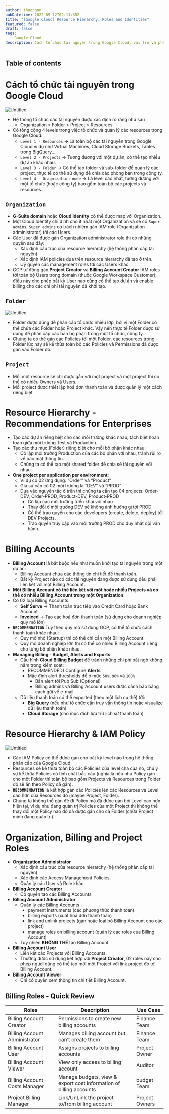 ```yaml
---
author: thuongnn
pubDatetime: 2022-09-12T02:11:35Z
title: "[Google Cloud] Resource Hierarchy, Roles and Identities"
featured: false
draft: false
tags:
  - Google Cloud
description: Cách tổ chức tài nguyên trong Google Cloud, vai trò và phân quyền.
---
```


## Table of contents

# Cách tổ chức tài nguyên trong Google Cloud

![Untitled](https://github.com/user-attachments/assets/47b3131b-4397-42e8-b5ed-59274a05df5c)

- Hệ thống tổ chức các tài nguyên được xác định rõ ràng như sau
  - Organization > Folder > Project > Resources
- Có tổng cộng 4 levels trong việc tổ chức và quản lý các resources trong Google Cloud:
  - `Level 1 - Resources` → Là toàn bộ các tài nguyên trong Google Cloud ví dụ như Virtual Machines, Cloud Storage Buckets, Tables trong BigQuery,…
  - `Level 2 - Projects` → Tương đương với một dự án, có thể tạo nhiều dự án khác nhau.
  - `Level 3 - Folder` → Có thể tạo folder và sub-folder để quản lý các project, thực tế có thể sử dụng để chia các phòng ban trong công ty.
  - `Level 4 - Oragnization node` → Là level cao nhất, tương đương với một tổ chức (hoặc công ty) bao gồm toàn bộ các projects và resources.

## **`Organization`**

- **G-Suite domain** hoặc **Cloud Identity** có thể được map với Organization.
- Một Cloud Identity chỉ định cho ít nhất một Organization và sẽ có `Super admins`, `Super admins` có trách nhiệm gán IAM role (Organization administrator) tới các Users.
- Các User đã được gán Organization administrator role thì có những quyền sau đây:
  - Xác định cấu trúc của resource hierarchy (hệ thống phân cấp tài nguyên)
  - Xác định IAM policies dựa trên resource hierarchy đã tạo ở trên.
  - Uỷ quyền các management roles tới các Users khác.
- GCP tự động gán **Project Creator** và **Billing Account Creator** IAM roles tới toàn bộ Users trong domain (thuộc Google Workspace Customer), điều này cho phép bất kỳ User nào cũng có thể tạo dự án và enable billing cho các chi phí tài nguyên đã khởi tạo.

## **`Folder`**

![Untitled](https://github.com/user-attachments/assets/851603e4-cee5-49cd-8c81-a5c9ea9a5807)

- Folder được dùng để phân cấp tổ chức nhiều lớp, bởi vì một Folder có thể chứa các Folder hoặc Project khác. Vậy nên thực tế Folder được sử dụng để phân cấp các ban bộ phận trong một tổ chức, công ty.
- Chúng ta có thể gán các Policies tới một Folder, các resources trong Folder lúc này sẽ kế thừa toàn bộ các Policies và Permissions đã được gán vào Folder đó.

## **`Project`**

- Mỗi một resource sẽ chỉ được gắn với một project và một project thì có thể có nhiều Owners và Users.
- Mỗi project được thiết lập hoá đơn thanh toán và được quản lý một cách riêng biệt.

# **Resource Hierarchy - Recommendations for Enterprises**

- Tạo các dự án riêng biệt cho các môi trường khác nhau, tách biệt hoàn toàn giữa môi trường Test và Production.
- Tạo các thư mục (Folder) riêng biệt cho mỗi bộ phận khác nhau:
  - Cô lập môi trường Production của các bộ phận với nhau, tránh rủi ro về bảo mật thông tin.
  - Chúng ta có thể tạo một shared folder để chia sẻ tài nguyên với nhau.
- **One project per application per environment**:
  - Ví dụ có 02 ứng dụng: “Order” và “Product”
  - Giả sử cần có 02 môi trường là “DEV” và “PROD”
  - Dựa vào nguyên tắc ở trên thì chúng ta cần tạo 04 projects: Order-DEV, Order-PROD, Product-DEV, Product-PROD
    - Cô lập các môi trường triển khai với nhau
    - Thay đổi ở môi trường DEV sẽ không ảnh hưởng gì tới PROD
    - Có thể trao quyền cho các developers (create, delete, deploy) tới DEV Projects.
    - Trao quyền truy cập vào môi trường PROD cho duy nhất đội vận hành.

# **Billing Accounts**

- **Billing Account** là bắt buộc nếu như muốn khởi tạo tài nguyên trong một dự án:
  - Billing Account chứa các thông tin chi tiết để thanh toán.
  - Bất kỳ Project nào có các tài nguyên đang được sử dụng đều phải liên kết với một Billing Account.
- **Một Billing Account có thể liên kết với một hoặc nhiều Projects và có thể có nhiều Billing Account trong một Organization**.
- Có 02 loại Billing Accounts:
  - **Self Serve** → Thanh toán trực tiếp vào Credit Card hoặc Bank Account
  - **Invoiced** → Tạo các hoá đơn thanh toán (sử dụng cho doanh nghiệp quy mô lớn)
- **`RECOMMENDATION`** Tuỳ theo quy mô sử dụng GCP, có thể tổ chức cách thanh toán khác nhau:
  - Quy mô nhỏ (Startup) thì có thể chỉ cần một Billing Account.
  - Quy mô doanh nghiệp lớn thì có thể có nhiều Billing Account riêng cho từng bộ phận khác nhau.
- **Managing Billing - Budget, Alerts and Exports**
  - Cấu hình **Cloud Billing Budget** để tránh những chi phí bất ngờ không nằm trong kiểm soát:
    - RECOMMENDED) Configure **Alerts**
    - Mặc định alert thresholds để ở mức `50%`, `90%` và `100%`
      - Bắn alert tới Pub Sub (Optional)
      - Billing admins và Billing Account users được cảnh báo bằng cách gửi về e-mail.
  - Dữ liệu thanh toán có thể exported (theo một lịch cụ thể) tới:
    - **Big Query** (nếu như tổ chức cần truy vấn thông tin hoặc visualize dữ liệu thanh toán)
    - **Cloud Storage** (cho mục đích lưu trữ lịch sử thanh toán)

# **Resource Hierarchy & IAM Policy**

![Untitled](https://github.com/user-attachments/assets/46b7877a-8ae3-4436-bd88-42aaf8d34a44)

- Các IAM Policy có thể được gán cho bất kỳ level nào trong hệ thống phân cấp của Google Cloud.
- Resources sẽ kế thừa toàn bộ các Policies của level cha của nó, chú ý sự kế thừa Policies có tính chất bắc cầu (nghĩa là nếu như Policy gán cho một Folder thì toàn bộ bao gồm Projects và Resources trong Folder đó sẽ ăn theo Policy đã gán).
- **`RECOMMENDATION`** là kết hợp gán các Policies lên các Resources và Level cao hơn của Resources đó (maybe Project, Folder).
- Chúng ta không thể gán đè đi Policy mà đã được gán bởi Level cao hơn hiện tại, ví dụ như đang quản trị Policies của một Project thì không thể thay đổi một Policy nào đó đã được gán cho cả Folder (chứa Project mình đang quản trị).

# **Organization, Billing and Project Roles**

- **Organization Administrator**
  - Xác định cấu trúc của resource hierarchy (hệ thống phân cấp tài nguyên)
  - Xác định các Access Management Policies.
  - Quản lý các User và Role khác.
- **Billing Account Creator**
  - Có quyền tạo các Billing Accounts
- **Billing Account Administrator**
  - Quản lý các Billing Accounts
    - payment instruments (các phương thức thanh toán)
    - billing exports (xuất hoá đơn thanh toán)
    - link and unlink projects (gán hoặc loại bỏ Billing Account cho các project)
    - manage roles on billing account (quản lý các roles của Billing Account)
  - Tuy nhiên **KHÔNG THỂ** tạo Billing Account.
- **Billing Account User**
  - Liên kết các Projects với Billing Accounts.
  - Thường được sử dụng kết hợp với **Project Creator**, 02 roles này cho phép người dùng có thể tạo mới một Project với link project đó tới Billing Account.
- **Billing Account Viewer**
  - Chỉ có quyền xem thông tin chi tiết Billing Account.

## **Billing Roles - Quick Review**

| Roles                         | Description                                                        | Use Case       |
| ----------------------------- | ------------------------------------------------------------------ | -------------- |
| Billing Account Creator       | Permissions to create new billing accounts                         | Finance Team   |
| Billing Account Administrator | Manages billing account but can’t create them                      | Finance Team   |
| Billing Account User          | Assigns projects to billing accounts                               | Project Owner  |
| Billing Account Viewer        | View only access to billing account                                | Auditor        |
| Billing Account Costs Manager | Manage budgets, view & export cost information of billing accounts | budget Team    |
| Project Billing Manager       | Link/UnLink the project to/from billing account                    | Project Owners |
